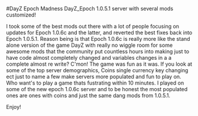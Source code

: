 #DayZ Epoch Madness
DayZ_Epoch 1.0.5.1 server with several mods customized!

I took some of the best mods out there with a lot of people focusing on updates
for Epoch 1.0.6c and the latter, and reverted the best fixes back into Epoch 1.0.5.1. Reason being is that
Epoch 1.0.6c is really more like the stand alone version of the game DayZ with really no wiggle room for some
awesome mods that the community put countless hours into making just to have code almost completely changed
and variables changes in a a complete almost re write? C'mon! The game was fun as it was. If you look at some of 
the top server demographics, Coins single currency key changing ect just to name a few make servers more populated
and fun to play on. Who want's to play a game thats fustrating within 10 minutes. I played on some of the new epoch 1.0.6c
server and to be honest the most populated ones are ones with coins and just the same dang mods from 1.0.5.1.

Enjoy!